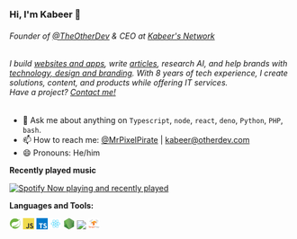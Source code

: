 
<!--
### Hi there 👋

**kabeer11000/kabeer11000** is a ✨ _special_ ✨ repository because its `README.md` (this file) appears on your GitHub profile.

Here are some ideas to get you started:

- 🔭 I’m currently working on ...
- 🌱 I’m currently learning ...
- 👯 I’m looking to collaborate on ...
- 🤔 I’m looking for help with ...
- 💬 Ask me about ...
- 📫 How to reach me: ...
- 😄 Pronouns: ...
- ⚡ Fun fact: ...
-->


### Hi, I'm Kabeer 👋
<h6>Founder of <a href="https://otherdev.com">@TheOtherDev</a> & CEO at <a href="https://kabeers.network">Kabeer's Network</a></h6>

<h6>I build <a href="https://kabeers.network">websites and apps</a>, write <a href="https://research.kabeers.network">articles</a>, research AI, and help brands with <a href="https://othedev.com/">technology, design and branding</a>. With 8 years of tech experience, I create solutions, content, and products while offering IT services.<br>Have a project? <a href="mailto:kabeer@otherdev.com">Contact me!</a></h6>







- 💬 Ask me about anything on `Typescript`, `node`, `react`, `deno`, `Python`, `PHP`, `bash`.
- 📫 How to reach me: [@MrPixelPirate](https://twitter.com/@MrPixelPirate) | [kabeer@otherdev.com](mailto:kabeer@otherdev.com)
- 😄 Pronouns: He/him

**Recently played music** <!--- Level 2 Heading to align contents -->

<p align="left"> <!--- P tag to align contents -->
  <a href="https://open.spotify.com/user/xrp7hcyaryampqu4ws430jkpc" align="center"> <!--- Spotify currently playing and last played with link to Spotify Account --> 
    <img src="https://spotify-github-profile.kittinanx.com/api/view.svg?uid=xrp7hcyaryampqu4ws430jkpc&cover_image=true&theme=default&show_offline=true&background_color=121212&interchange=true&bar_color=53b14f&bar_color_cover=false" align="center" alt="Spotify Now playing and recently played" title= "Click on the link and check out the URL">
  </a><!--- Spotify currently playing and last played with link to Spotify Account -->
</p>

**Languages and Tools:**  

<code><img height="20" src="https://raw.githubusercontent.com/github/explore/80688e429a7d4ef2fca1e82350fe8e3517d3494d/topics/spring-boot/spring-boot.png"></code>
<code><img height="20" src="https://raw.githubusercontent.com/github/explore/80688e429a7d4ef2fca1e82350fe8e3517d3494d/topics/javascript/javascript.png"></code>
<code><img height="20" src="https://raw.githubusercontent.com/github/explore/80688e429a7d4ef2fca1e82350fe8e3517d3494d/topics/typescript/typescript.png"></code>
<code><img height="20" src="https://raw.githubusercontent.com/github/explore/80688e429a7d4ef2fca1e82350fe8e3517d3494d/topics/react/react.png"></code>
<code><img height="20" src="https://raw.githubusercontent.com/github/explore/80688e429a7d4ef2fca1e82350fe8e3517d3494d/topics/nodejs/nodejs.png"></code>
<code><img height="20" src="https://avatars1.githubusercontent.com/u/42048915?s=200&v=4"></code>
<code><img height="20" src="https://raw.githubusercontent.com/github/explore/80688e429a7d4ef2fca1e82350fe8e3517d3494d/topics/tensorflow/tensorflow.png"></code>

